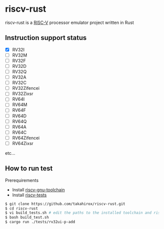 # riscv-rust

riscv-rust is a [RISC-V](https://riscv.org/) processor emulator project written in Rust

## Instruction support status

- [x] RV32I
- [ ] RV32M
- [ ] RV32F
- [ ] RV32D
- [ ] RV32Q
- [ ] RV32A
- [ ] RV32C
- [ ] RV32Zifencei
- [ ] RV32Zixsr
- [ ] RV64I
- [ ] RV64M
- [ ] RV64F
- [ ] RV64D
- [ ] RV64Q
- [ ] RV64A
- [ ] RV64C
- [ ] RV64Zifencei
- [ ] RV64Zixsr

etc...

## How to run test

Prerequirements
- Install [riscv-gnu-toolchain](https://github.com/riscv/riscv-gnu-toolchain)
- Install [riscv-tests](https://github.com/riscv/riscv-tests)

```sh
$ git clone https://github.com/takahirox/riscv-rust.git
$ cd riscv-rust
$ vi build_tests.sh # edit the paths to the installed toolchain and riscv-tests
$ bash build_test.sh
$ cargo run ./tests/rv32ui-p-add
```
